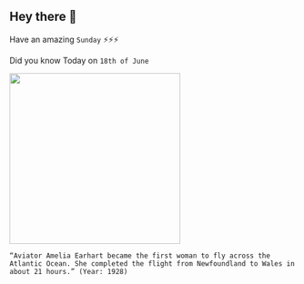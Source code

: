 ## Hey there 👋
Have an amazing `Sunday` ⚡⚡⚡

Did you know Today on `18th of June`
 
 [<img src="https://cdn.britannica.com/08/75508-050-FCDFE7FF/Amelia-Earhart-woman-flight-25-1932.jpg" width="300" />](https://en.wikipedia.org/wiki/Amelia_Earhart) 
 ```
“Aviator Amelia Earhart became the first woman to fly across the Atlantic Ocean. She completed the flight from Newfoundland to Wales in about 21 hours.” (Year: 1928)
```
